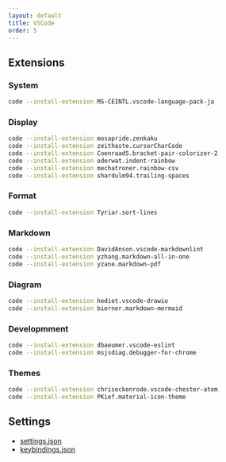 ```yaml
---
layout: default
title: VSCode
order: 5
---
```

## Extensions

### System

```sh
code --install-extension MS-CEINTL.vscode-language-pack-ja
```

### Display

```sh
code --install-extension mosapride.zenkaku
code --install-extension zeithaste.cursorCharCode
code --install-extension CoenraadS.bracket-pair-colorizer-2
code --install-extension oderwat.indent-rainbow
code --install-extension mechatroner.rainbow-csv
code --install-extension shardulm94.trailing-spaces
```

### Format

```sh
code --install-extension Tyriar.sort-lines
```

### Markdown

```sh
code --install-extension DavidAnson.vscode-markdownlint
code --install-extension yzhang.markdown-all-in-one
code --install-extension yzane.markdown-pdf
```

### Diagram

```sh
code --install-extension hediet.vscode-drawio
code --install-extension bierner.markdown-mermaid
```

### Developmment

```sh
code --install-extension dbaeumer.vscode-eslint
code --install-extension msjsdiag.debugger-for-chrome
```

### Themes

```sh
code --install-extension chriseckenrode.vscode-chester-atom
code --install-extension PKief.material-icon-theme
```

## Settings

- [settings.json](User/settings.json)
- [keybindings.json](User/keybindings.json)
